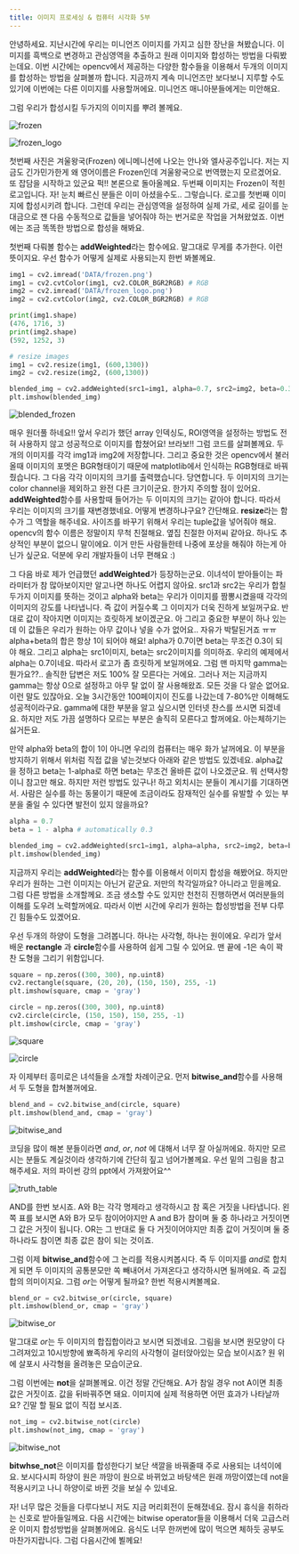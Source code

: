 ```yaml
---
title: 이미지 프로세싱 & 컴퓨터 시각화 5부
---
```


안녕하세요. 지난시간에 우리는 미니언즈 이미지를 가지고 심한 장난을 쳐봤습니다. 이미지를 흑백으로 변경하고 관심영역을 추출하고 원래 이미지와 합성하는 방법을 다뤄봤는데요. 이번 시간에는 opencv에서 제공하는 다양한 함수들을 이용해서 두개의 이미지를 합성하는 방법을 살펴볼까 합니다. 지금까지 계속 미니언즈만 보다보니 지루할 수도 있기에 이번에는 다른 이미지를 사용할꺼에요. 미니언즈 매니아분들에게는 미안해요.

그럼 우리가 합성시킬 두가지의 이미지를 뿌려 볼께요. 

![frozen](/emerald/img/frozen.png "frozen")

![frozen_logo](/emerald/img/frozen_logo.png "frozen_logo")

첫번째 사진은 겨울왕국(Frozen) 에니메니션에 나오는 안나와 엘사공주입니다. 저는 지금도 긴가민가한게 왜 영어이름은 Frozen인데 겨울왕국으로 번역했는지 모르겠어요. 또 잡담을 시작하고 있군요 퍽!! 본론으로 돌아올께요. 두번째 이미지는 Frozen이 적힌 로고입니다. 자! 눈치 빠르신 분들은 이미 아셨을수도.. 그렇습니다. 로고를 첫번째 이미지에 합성시키려 합니다. 그런데 우리는 관심영역을 설정하여 실제 가로, 세로 길이를 눈대금으로 잰 다음 수동적으로 값들을 넣어줘야 하는 번거로운 작업을 거쳐왔었죠. 이번에는 조금 똑똑한 방법으로 합성을 해봐요. 

첫번째 다뤄볼 함수는 **addWeighted**라는 함수에요. 말그대로 무게를 추가한다. 이런 뜻이지요. 우선 함수가 어떻게 실제로 사용되는지 한번 봐볼께요. 

```python
img1 = cv2.imread('DATA/frozen.png')  
img1 = cv2.cvtColor(img1, cv2.COLOR_BGR2RGB) # RGB
img2 = cv2.imread('DATA/frozen_logo.png')
img2 = cv2.cvtColor(img2, cv2.COLOR_BGR2RGB) # RGB

print(img1.shape)
(476, 1716, 3)
print(img2.shape)
(592, 1252, 3)

# resize images 
img1 = cv2.resize(img1, (600,1300))
img2 = cv2.resize(img2, (600,1300))

blended_img = cv2.addWeighted(src1=img1, alpha=0.7, src2=img2, beta=0.3, gamma=0)
plt.imshow(blended_img)
```
![blended_frozen](/emerald/img/blended_frozen.png "blended_frozen")

매우 원더풀 하네요!! 앞서 우리가 했던 array 인덱싱도, ROI영역을 설정하는 방법도 전혀 사용하지 않고 성공적으로 이미지를 합쳤어요! 브라보!! 그럼 코드를 살펴볼께요. 두개의 이미지를 각각 img1과 img2에 저장합니다. 그리고 중요한 것은 opencv에서 불러올때 이미지의 포멧은 BGR형태이기 때문에 matplotlib에서 인식하는 RGB형태로 바꿔줬습니다. 그 다음 각각 이미지의 크기를 출력했습니다. 당연합니다. 두 이미지의 크기는 color channel을 제외하고 완전 다른 크기이군요. 한가지 주의할 점이 있어요. **addWeighted**함수를 사용할때 들어가는 두 이미지의 크기는 같아야 합니다. 따라서 우리는 이미지의 크기를 재변경했네요. 어떻게 변경하냐구요? 간단해요. **resize**라는 함수가 그 역할을 해주네요. 사이즈를 바꾸기 위해서 우리는 tuple값을 넣어줘야 해요. opencv의 함수 이름은 정말이지 무척 친절해요. 옆집 친절한 아저씨 같아요. 하나도 추상적인 부분이 없으니 말이에요. 이거 만든 사람들한테 나중에 포상을 해줘야 하는게 아닌가 싶군요. 덕분에 우리 개발자들이 너무 편해요 :)

그 다음 바로 제가 언급했던 **addWeighted**가 등장하는군요. 이녀석이 받아들이는 파라미터가 참 많아보이지만 알고나면 하나도 어렵지 않아요. src1과 src2는 우리가 합칠 두가지 이미지를 뜻하는 것이고 alpha와 beta는 우리가 이미지를 짬뽕시켰을때 각각의 이미지의 강도를 나타냅니다. 즉 값이 커질수록 그 이미지가 더욱 진하게 보일꺼구요. 반대로 값이 작아지면 이미지는 흐릿하게 보이겠군요. 아 그리고 중요한 부분이 하나 있는데 이 값들은 우리가 원하는 아무 값이나 넣을 수가 없어요.. 자유가 박탈된거죠 ㅠㅠ alpha+beta의 합은 항상 1이 되어야 해요! alpha가 0.7이면 beta는 무조건 0.3이 되야 해요. 그리고 alpha는 src1이미지, beta는 src2이미지를 의미하죠. 우리의 예제에서 alpha는 0.7이네요. 따라서 로고가 좀 흐릿하게 보일꺼에요. 그럼 맨 마지막 gamma는 뭔가요??.. 솔직한 답변은 저도 100% 잘 모른다는 거에요. 그러나 저는 지금까지 gamma는 항상 0으로 설정하고 아무 탈 없이 잘 사용해왔죠. 모든 것을 다 알순 없어요. 이런 말도 있잖아요. 오늘 3시간동안 100페이지이 진도를 나갔는데 7-80%만 이해해도 성공적이라구요. gamma에 대한 부분을 알고 싶으시면 인터넷 찬스를 쓰시면 되겠네요. 하지만 저도 가끔 설명하다 모르는 부분은 솔직히 모른다고 할꺼에요. 아는체하기는 싫거든요.  

만약 alpha와 beta의 합이 1이 아니면 우리의 컴퓨터는 매우 화가 날꺼에요. 이 부분을 방지하기 위해서 위처럼 직접 값을 넣는것보다 아래와 같은 방법도 있겠네요. alpha값을 정하고 beta는 1-alpha로 하면 beta는 무조건 올바른 값이 나오겠군요. 뭐 선택사항이니 참고만 해요. 하지만 저런 방법도 있구나! 하고 외치시는 분들이 계시기를 기대하면서. 사람은 실수를 하는 동물이기 때문에 조금이라도 잠재적인 실수를 유발할 수 있는 부분을 줄일 수 있다면 발전이 있지 않을까요?

```python
alpha = 0.7
beta = 1 - alpha # automatically 0.3

blended_img = cv2.addWeighted(src1=img1, alpha=alpha, src2=img2, beta=beta, gamma=0)
plt.imshow(blended_img)
```

지금까지 우리는 **addWeighted**라는 함수를 이용해서 이미지 합성을 해봤어요. 하지만 우리가 원하는 그런 이미지는 아닌거 같군요. 저만의 착각일까요? 아니라고 믿을께요. 그럼 다른 방법을 소개할께요. 조금 생소할 수도 있지만 천천히 진행하면서 여러분들의 이해를 도우려 노력할꺼에요. 따라서 이번 시간에 우리가 원하는 합성방법을 전부 다루긴 힘들수도 있겠어요.

우선 두개의 하양이 도형을 그려봅니다. 하나는 사각형, 하나는 원이에요. 우리가 앞서 배운 **rectangle** 과  **circle**함수를 사용하여 쉽게 그릴 수 있어요. 맨 끝에 -1은 속이 꽉 찬 도형을 그리기 위함입니다.

```python
square = np.zeros((300, 300), np.uint8)
cv2.rectangle(square, (20, 20), (150, 150), 255, -1)
plt.imshow(square, cmap = 'gray')

circle = np.zeros((300, 300), np.uint8)
cv2.circle(circle, (150, 150), 150, 255, -1)
plt.imshow(circle, cmap = 'gray')
```

![square](/emerald/img/square.png "square")

![circle](/emerald/img/circle.png "circle")

자 이제부터 흥미로은 녀석들을 소개할 차례이군요. 먼저 **bitwise_and**함수를 사용해서 두 도형을 합쳐볼꺼에요.

```python
blend_and = cv2.bitwise_and(circle, square)
plt.imshow(blend_and, cmap = 'gray')
```

![bitwise_and](/emerald/img/bitwise_and.png "bitwise_and")

코딩을 많이 해본 분들이라면 *and*, *or*, *not* 에 대해서 너무 잘 아실꺼에요. 하지만 모르시는 분들도 계실것이라 생각하기에 간단히 짚고 넘어가볼께요. 우선 밑의 그림을 참고해주세요. 저의 파이썬 강의 ppt에서 가져왔어요^^

![truth_table](/emerald/img/truth_table.png "truth_table")

AND를 한번 보시죠. A와 B는 각각 명제라고 생각하시고 참 혹은 거짓을 나타냅니다. 왼쪽 표를 보시면 A와 B가 모두 참이어야지만 A and B가 참이며 둘 중 하나라고 거짓이면 그 값은 거짓이 됩니다. OR는 그 반대로 둘 다 거짓이어야지만 최종 값이 거짓이며 둘 중 하나라도 참이면 최종 값은 참이 되는 것이죠. 

그럼 이제 **bitwise_and**함수에 그 논리를 적용시켜봅시다. 즉 두 이미지를 *and*로 합치게 되면 두 이미지의 공통분모만 쏙 빼내어서 가져온다고 생각하시면 될꺼에요. 즉 교집합의 의미이지요. 그럼 *or*는 어떻게 될까요? 한번 적용시켜볼께요.

```python
blend_or = cv2.bitwise_or(circle, square)
plt.imshow(blend_or, cmap = 'gray')
```

![bitwise_or](/emerald/img/bitwise_or.png "bitwise_or")

말그대로 *or*는 두 이미지의 합집합이라고 보시면 되겠네요. 그림을 보시면 원모양이 다 그려져있고 10시방향에 뾰족하게 우리의 사각형이 걸터앉아있는 모습 보이시죠? 원 위에 살포시 사각형을 올려놓은 모습이군요.

그럼 이번에는 **not**을 살펴볼께요. 이건 정말 간단해요. A가 참일 경우 not A이면 최종 값은 거짓이죠. 값을 뒤바꿔주면 돼요. 이미지에 실제 적용하면 어떤 효과가 나타날까요? 긴말 할 필요 없이 직접 보시죠.

```python
not_img = cv2.bitwise_not(circle)
plt.imshow(not_img, cmap = 'gray')
```

![bitwise_not](/emerald/img/bitwise_not.png "bitwise_not")

**bitwhse_not**은 이미지를 합성한다기 보단 색깔을 바꿔줄때 주로 사용되는 녀석이에요. 보시다시피 하양이 원은 까망이 원으로 바뀌었고 바탕색은 원래 까망이였는데 not을 적용시키고 나니 하양이로 바뀐 것을 보실 수 있네요.

자! 너무 많은 것들을 다루다보니 저도 지금 머리회전이 둔해졌네요. 잠시 휴식을 취하라는 신호로 받아들일께요. 다음 시간에는 bitwise operator들을 이용해서 더욱 고급스러운 이미지 합성방법을 살펴볼꺼에요. 음식도 너무 한꺼번에 많이 먹으면 체하듯 공부도 마찬가지랍니다. 그럼 다음시간에 뵐께요!
